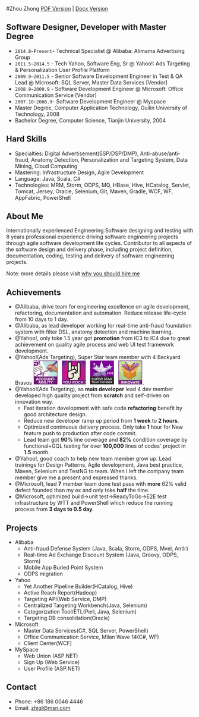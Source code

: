 #Zhou Zhong
[PDF Version](resume.pdf)  |   [Docx Version](resume.docx)

## Software Designer, Developer with Master Degree
   * `2014.8~Present`- Technical Specialist @ Alibaba: Alimama Advertising Group
   * `2011.5~2014.5` - Tech Yahoo, Software Eng, Sr @ Yahoo!: Ads Targeting & Personalization User Profile Platform
   * `2009.9~2011.5` - Senior Software Development Engineer in Test & QA Lead @ Microsoft: SQL Server, Master Data Services [Vendor] 
   * `2008.9~2009.9` - Software Development Engineer @ Microsoft: Office Communication Service [Vendor]
   * `2007.10~2008.9`- Software Development Engineer @ Myspace
   * Master Degree, Computer Application Technology, Guilin University of Technology, 2008
   * Bachelor Degree, Computer Science, Tianjin University, 2004
   
## Hard Skills
   * Specialties: Digital Advertisement(SSP/DSP/DMP), Anti-abuse/anti-fraud, Anatomy Detection, Personalization and Targeting System, Data Mining, Cloud Computing
   * Mastering: Infrastructure Design, Agile Development
   * Language: Java, Scala, C#
   * Technologies: MRM, Storm, ODPS, MQ, HBase, Hive, HCatalog,  Servlet, Tomcat, Jersey, Oracle, Selenium, Git, Maven, Gradle, WCF, WF, AppFabric, PowerShell

## About Me
Internationally experienced Engineering Software designing and testing with 8 years professional experience driving software engineering projects through agile software development life cycles.  Contributor to all aspects of the software design and delivery phase, including project definition, documentation, coding, testing and delivery of software engineering projects.

Note: more details please visit  [why you should hire me](whyhire/out/index.html)

## Achievements
   * @Alibaba, drive team for engineering excellence on agile development, refactoring, documentation and automation.  Reduce release life-cycle from 10 days to 1 day.
   * @Alibaba, as lead developer working for real-time anti-fraud foundation system with filter DSL, anatomy detection and machine learning.
   * @Yahoo!, only toke 1.5 year got **promotion** from IC3 to IC4 due to great achievement on quality agile process and web UI test framework development.
   * @Yahoo!(Ads Targeting), Super Star team member with 4 Backyard Bravos ![bravo](images/bravo.png).
   * @Yahoo!(Ads Targeting), as **main developer** lead 4 dev member developed high quality project from **scratch** and self-driven on innovation way.
      - Fast iteration development with safe code **refactoring** benefit by good architecture design.  
      - Reduce new developer ramp up period from **1 week** to **2 hours**.
      - Optimized continuous delivery process.  Only take **1** hour for New feature push to production after code commit.
      - Lead team got **90%** line coverage and **82%** condition coverage by functional+GQL testing for over **100,000** lines of codes' project in **1.5** month.
   * @Yahoo!, good coach to help new team member grow up.  Lead trainings for Design Patterns, Agile development, Java best practice, Maven, Selenium and TestNG to team.  When I left the company team member give me a present and expressed thanks.
   * @Microsoft, lead **7** member team done test pass with **more** 62% valid defect founded than my ex and only toke **half** the time.
   * @Microsoft, optimized build->unit test->ReadyToGo->E2E test infrastructure by WTT and PowerShell which reduce the running process from **3 days to 0.5 day**.
   
## Projects
   * Alibaba
     - Anti-fraud Defense System (Java, Scala, Storm, ODPS, Mvel, Antlr)
     - Real-time Ad Exchange Discount System (Java, Groovy, ODPS, Storm)
     - Mobile App Buried Point System
     - ODPS migration
   * Yahoo
     - Yet Another Pipeline Builder(HCatalog, Hive)
     - Active Reach Report(Hadoop)
     - Targeting API(Web Service, DMP)
     - Centralized Targeting Workbench(Java, Selenium)
     - Categorization Tool/ETL(Perl, Java, Selenium)
     - Targeting DB consolidation(Oracle)
   * Microsoft
     - Master Data Services(C#, SQL Server, PowerShell)
     - Office Communication Service, Milan Wave 14(C#, WF)
     - Client Center(WCF)
   * MySpace
     - Web Union (ASP.NET)
     - Sign Up (Web Service)
     - User Profile (ASP.NET)
   
## Contact
   * Phone: +86 186 0046 4446
   * Email: zhjql@msn.com